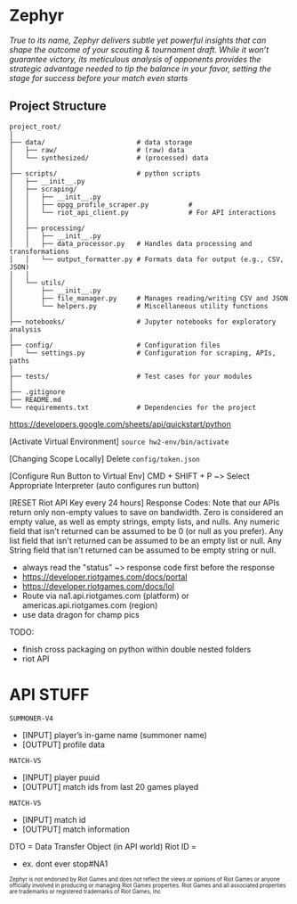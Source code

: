 # Zephyr

*True to its name, Zephyr delivers subtle yet powerful insights that can shape the outcome of your scouting & tournament draft. While it won’t guarantee victory, its meticulous analysis of opponents provides the strategic advantage needed to tip the balance in your favor, setting the stage for success before your match even starts*

## Project Structure
```
project_root/
│
├── data/                       # data storage
│   ├── raw/                    # (raw) data
│   └── synthesized/            # (processed) data
│
├── scripts/                    # python scripts
│   ├── __init__.py
│   ├── scraping/
│   │   ├── __init__.py
│   │   ├── opgg_profile_scraper.py          # 
│   │   └── riot_api_client.py               # For API interactions
│   │
│   ├── processing/
│   │   ├── __init__.py
│   │   ├── data_processor.py   # Handles data processing and transformations
│   │   └── output_formatter.py # Formats data for output (e.g., CSV, JSON)
│   │
│   └── utils/
│       ├── __init__.py
│       ├── file_manager.py     # Manages reading/writing CSV and JSON
│       └── helpers.py          # Miscellaneous utility functions
│
├── notebooks/                  # Jupyter notebooks for exploratory analysis
│
├── config/                     # Configuration files
│   └── settings.py             # Configuration for scraping, APIs, paths
│
├── tests/                      # Test cases for your modules
│
├── .gitignore
├── README.md
└── requirements.txt            # Dependencies for the project

```

https://developers.google.com/sheets/api/quickstart/python

[Activate Virtual Environment] `source hw2-env/bin/activate`

[Changing Scope Locally] Delete `config/token.json`

[Configure Run Button to Virtual Env] CMD + SHIFT + P ~> Select Appropriate Interpreter (auto configures run button)

[RESET Riot API Key every 24 hours] Response Codes: Note that our APIs return only non-empty values to save on bandwidth. Zero is considered an empty value, as well as empty strings, empty lists, and nulls. Any numeric field that isn't returned can be assumed to be 0 (or null as you prefer). Any list field that isn't returned can be assumed to be an empty list or null. Any String field that isn't returned can be assumed to be empty string or null.
- always read the "status" ~> response code first before the response 
- https://developer.riotgames.com/docs/portal
- https://developer.riotgames.com/docs/lol 
- Route via na1.api.riotgames.com (platform) or americas.api.riotgames.com (region)
- use data dragon for champ pics 
 
TODO: 
- finish cross packaging on python within double nested folders
- riot API


# API STUFF
`SUMMONER-V4` 
- [INPUT] player’s in-game name (summoner name)
- [OUTPUT] profile data

`MATCH-V5` 
- [INPUT] player puuid
- [OUTPUT] match ids from last 20 games played

`MATCH-V5` 
- [INPUT] match id
- [OUTPUT] match information

DTO = Data Transfer Object (in API world)
Riot ID = <IGN><TAG>
- ex. dont ever stop#NA1


<sub><sup>Zephyr is not endorsed by Riot Games and does not reflect the views or opinions of Riot Games or anyone officially involved in producing or managing Riot Games properties. Riot Games and all associated properties are trademarks or registered trademarks of Riot Games, Inc</sup></sub>